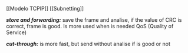 [[Modelo TCPIP]]
[[Subnetting]]


___store and forwarding:___ save the frame and analise, if the value of CRC is correct, frame is good. Is more used when is needed QoS (Quality of Service)

___cut-through:___ is more fast, but send without analise if is good or not

